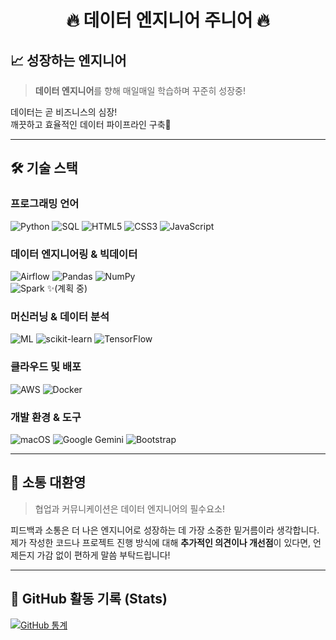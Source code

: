 <div align="center">
    
# 🔥 데이터 엔지니어 주니어 🔥

</div>

## 📈 성장하는 엔지니어

> **데이터 엔지니어**를 향해 매일매일 학습하며 꾸준히 성장중!

데이터는 곧 비즈니스의 심장!<br>
깨끗하고 효율적인 데이터 파이프라인 구축🧱

---

## 🛠️ 기술 스택

### 프로그래밍 언어

![Python](https://img.shields.io/badge/Python-3776AB?style=for-the-badge&logo=python&logoColor=white)
![SQL](https://img.shields.io/badge/SQL-4479A1?style=for-the-badge&logo=mysql&logoColor=white)
![HTML5](https://img.shields.io/badge/HTML5-E34F26?style=for-the-badge&logo=html5&logoColor=white)
![CSS3](https://img.shields.io/badge/CSS3-1572B6?style=for-the-badge&logo=css3&logoColor=white)
![JavaScript](https://img.shields.io/badge/javascript-%23323330.svg?style=for-the-badge&logo=javascript&logoColor=%23F7DF1E)

### 데이터 엔지니어링 & 빅데이터

![Airflow](https://img.shields.io/badge/Apache_Airflow-017CEE?style=for-the-badge&logo=apache-airflow&logoColor=white)
![Pandas](https://img.shields.io/badge/Pandas-150458?style=for-the-badge&logo=pandas&logoColor=white)
![NumPy](https://img.shields.io/badge/numpy-%23013243.svg?style=for-the-badge&logo=numpy&logoColor=white)  
![Spark](https://img.shields.io/badge/Apache_Spark-E25A1C?style=for-the-badge&logo=apachespark&logoColor=white) ✨(계획 중)

### 머신러닝 & 데이터 분석

![ML](https://img.shields.io/badge/Machine_Learning-FFB84C?style=for-the-badge&logo=tensorflow&logoColor=black)
![scikit-learn](https://img.shields.io/badge/scikit--learn-%23F7931E.svg?style=for-the-badge&logo=scikit-learn&logoColor=white)
![TensorFlow](https://img.shields.io/badge/TensorFlow-%23FF6F00.svg?style=for-the-badge&logo=TensorFlow&logoColor=white)

### 클라우드 및 배포

![AWS](https://img.shields.io/badge/AWS-232F3E?style=for-the-badge&logo=amazon-aws&logoColor=white)
![Docker](https://img.shields.io/badge/Docker-2496ED?style=for-the-badge&logo=docker&logoColor=white)

### 개발 환경 & 도구

![macOS](https://img.shields.io/badge/mac%20os-000000?style=for-the-badge&logo=macos&logoColor=F0F0F0)
![Google Gemini](https://img.shields.io/badge/google%20gemini-8E75B2?style=for-the-badge&logo=google%20gemini&logoColor=white)
![Bootstrap](https://img.shields.io/badge/bootstrap-%238511FA.svg?style=for-the-badge&logo=bootstrap&logoColor=white)

---

## 💬 소통 대환영

> 협업과 커뮤니케이션은 데이터 엔지니어의 필수요소!

피드백과 소통은 더 나은 엔지니어로 성장하는 데 가장 소중한 밑거름이라 생각합니다. <br>
제가 작성한 코드나 프로젝트 진행 방식에 대해 **추가적인 의견이나 개선점**이 있다면, 언제든지 가감 없이 편하게 말씀 부탁드립니다!

---

## 💎 GitHub 활동 기록 (Stats)

[![GitHub 통계](https://github-readme-stats.vercel.app/api?username=dyang-Y&show_icons=true&theme=default&hide_border=true)](https://github.com/dyang-Y)

</div>
<!--
**dyang-Y/dyang-Y** is a ✨ _special_ ✨ repository because its `README.md` (this file) appears on your GitHub profile.

Here are some ideas to get you started:

- 🔭 I’m currently working on ...
- 🌱 I’m currently learning ...
- 👯 I’m looking to collaborate on ...
- 🤔 I’m looking for help with ...
- 💬 Ask me about ...
- 📫 How to reach me: ...
- 😄 Pronouns: ...
- ⚡ Fun fact: ...
-->
